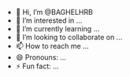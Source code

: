 - 👋 Hi, I’m @BAGHELHRB
- 👀 I’m interested in ...
- 🌱 I’m currently learning ...
- 💞️ I’m looking to collaborate on ...
- 📫 How to reach me ...
- 😄 Pronouns: ...
- ⚡ Fun fact: ...

<!---
BAGHELHRB/BAGHELHRB is a ✨ special ✨ repository because its `README.md` (this file) appears on your GitHub profile.
You can click the Preview link to take a look at your changes.
--->
